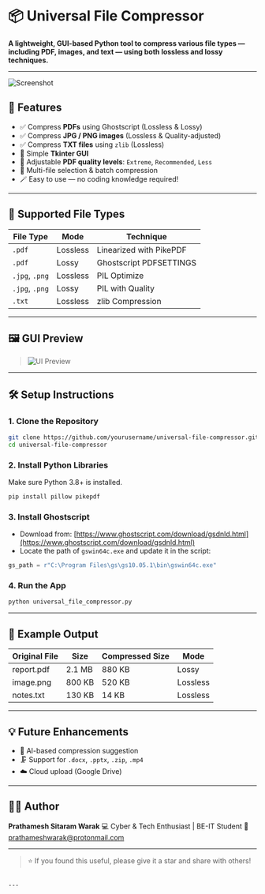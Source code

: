 # 📦 Universal File Compressor

**A lightweight, GUI-based Python tool to compress various file types — including PDF, images, and text — using both lossless and lossy techniques.**

---

![Screenshot](https://github.com/yourusername/universal-file-compressor/assets/screenshot.png)

## 🚀 Features

- ✅ Compress **PDFs** using Ghostscript (Lossless & Lossy)
- ✅ Compress **JPG / PNG images** (Lossless & Quality-adjusted)
- ✅ Compress **TXT files** using `zlib` (Lossless)
- 🎨 Simple **Tkinter GUI**
- 🔧 Adjustable **PDF quality levels**: `Extreme`, `Recommended`, `Less`
- 📂 Multi-file selection & batch compression
- 🪄 Easy to use — no coding knowledge required!

---

## 📁 Supported File Types

| File Type | Mode       | Technique        |
|-----------|------------|------------------|
| `.pdf`    | Lossless   | Linearized with PikePDF |
| `.pdf`    | Lossy      | Ghostscript PDFSETTINGS |
| `.jpg`, `.png` | Lossless   | PIL Optimize         |
| `.jpg`, `.png` | Lossy      | PIL with Quality      |
| `.txt`    | Lossless   | zlib Compression  |

---

## 🖼 GUI Preview

> ![UI Preview](https://github.com/yourusername/universal-file-compressor/assets/ui_preview.png)

---

## 🛠 Setup Instructions

### 1. Clone the Repository

```bash
git clone https://github.com/yourusername/universal-file-compressor.git
cd universal-file-compressor
````

### 2. Install Python Libraries

Make sure Python 3.8+ is installed.

```bash
pip install pillow pikepdf
```

### 3. Install Ghostscript

* Download from: [https://www.ghostscript.com/download/gsdnld.html](https://www.ghostscript.com/download/gsdnld.html)
* Locate the path of `gswin64c.exe` and update it in the script:

```python
gs_path = r"C:\Program Files\gs\gs10.05.1\bin\gswin64c.exe"
```

### 4. Run the App

```bash
python universal_file_compressor.py
```

---

## 🧪 Example Output

| Original File | Size   | Compressed Size | Mode     |
| ------------- | ------ | --------------- | -------- |
| report.pdf    | 2.1 MB | 880 KB          | Lossy    |
| image.png     | 800 KB | 520 KB          | Lossless |
| notes.txt     | 130 KB | 14 KB           | Lossless |

---

## 💡 Future Enhancements

* 🧠 AI-based compression suggestion
* 🗜 Support for `.docx`, `.pptx`, `.zip`, `.mp4`
* ☁️ Cloud upload (Google Drive)

---

## 🙋‍♂️ Author

**Prathamesh Sitaram Warak**
💻 Cyber & Tech Enthusiast | BE-IT Student
📧 [prathameshwarak@protonmail.com](mailto:prathameshwarak@protonmail.com)

---

> ⭐ If you found this useful, please give it a star and share with others!

```

---
